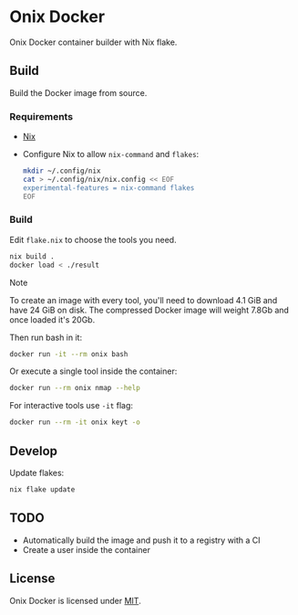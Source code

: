 # Onix Docker

Onix Docker container builder with Nix flake.

## Build

Build the Docker image from source.

### Requirements

- [Nix](https://nixos.org/download/)
- Configure Nix to allow `nix-command` and `flakes`:

  ```bash
  mkdir ~/.config/nix
  cat > ~/.config/nix/nix.config << EOF
  experimental-features = nix-command flakes
  EOF
  ```

### Build

Edit `flake.nix` to choose the tools you need.

```bash
nix build .
docker load < ./result
```

> [!NOTE]
> To create an image with every tool, you'll need to download 4.1 GiB and have 24 GiB on disk.
> The compressed Docker image will weight 7.8Gb and once loaded it's 20Gb.

Then run bash in it:

```bash
docker run -it --rm onix bash
```

Or execute a single tool inside the container:

```bash
docker run --rm onix nmap --help
```

For interactive tools use `-it` flag:

```bash
docker run --rm -it onix keyt -o
```

## Develop

Update flakes:

```bash
nix flake update
```

## TODO

- Automatically build the image and push it to a registry with a CI
- Create a user inside the container

## License

Onix Docker is licensed under [MIT](./LICENSE).
